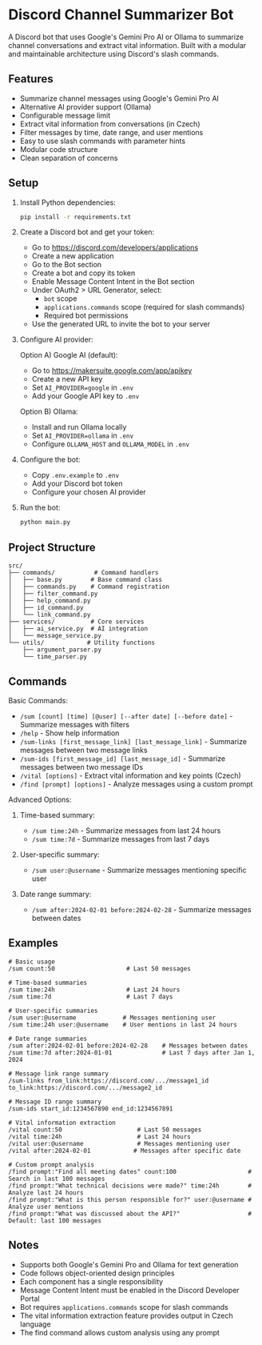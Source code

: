 # Discord Channel Summarizer Bot

A Discord bot that uses Google's Gemini Pro AI or Ollama to summarize channel conversations and extract vital information. Built with a modular and maintainable architecture using Discord's slash commands.

## Features

- Summarize channel messages using Google's Gemini Pro AI
- Alternative AI provider support (Ollama)
- Configurable message limit
- Extract vital information from conversations (in Czech)
- Filter messages by time, date range, and user mentions
- Easy to use slash commands with parameter hints
- Modular code structure
- Clean separation of concerns

## Setup

1. Install Python dependencies:
   ```bash
   pip install -r requirements.txt
   ```

2. Create a Discord bot and get your token:
   - Go to https://discord.com/developers/applications
   - Create a new application
   - Go to the Bot section
   - Create a bot and copy its token
   - Enable Message Content Intent in the Bot section
   - Under OAuth2 > URL Generator, select:
     - `bot` scope
     - `applications.commands` scope (required for slash commands)
     - Required bot permissions
   - Use the generated URL to invite the bot to your server

3. Configure AI provider:
   
   Option A) Google AI (default):
   - Go to https://makersuite.google.com/app/apikey
   - Create a new API key
   - Set `AI_PROVIDER=google` in `.env`
   - Add your Google API key to `.env`
   
   Option B) Ollama:
   - Install and run Ollama locally
   - Set `AI_PROVIDER=ollama` in `.env`
   - Configure `OLLAMA_HOST` and `OLLAMA_MODEL` in `.env`

4. Configure the bot:
   - Copy `.env.example` to `.env`
   - Add your Discord bot token
   - Configure your chosen AI provider

5. Run the bot:
   ```bash
   python main.py
   ```

## Project Structure

```
src/
├── commands/           # Command handlers
│   ├── base.py        # Base command class
│   ├── commands.py    # Command registration
│   ├── filter_command.py
│   ├── help_command.py
│   ├── id_command.py
│   └── link_command.py
├── services/          # Core services
│   ├── ai_service.py  # AI integration
│   └── message_service.py
└── utils/            # Utility functions
    ├── argument_parser.py
    └── time_parser.py
```

## Commands

Basic Commands:
- `/sum [count] [time] [@user] [--after date] [--before date]` - Summarize messages with filters
- `/help` - Show help information
- `/sum-links [first_message_link] [last_message_link]` - Summarize messages between two message links
- `/sum-ids [first_message_id] [last_message_id]` - Summarize messages between two message IDs
- `/vital [options]` - Extract vital information and key points (Czech)
- `/find [prompt] [options]` - Analyze messages using a custom prompt

Advanced Options:
1. Time-based summary:
   - `/sum time:24h` - Summarize messages from last 24 hours
   - `/sum time:7d` - Summarize messages from last 7 days

2. User-specific summary:
   - `/sum user:@username` - Summarize messages mentioning specific user

3. Date range summary:
   - `/sum after:2024-02-01 before:2024-02-28` - Summarize messages between dates

## Examples

```
# Basic usage
/sum count:50                    # Last 50 messages

# Time-based summaries
/sum time:24h                    # Last 24 hours
/sum time:7d                     # Last 7 days

# User-specific summaries
/sum user:@username             # Messages mentioning user
/sum time:24h user:@username    # User mentions in last 24 hours

# Date range summaries
/sum after:2024-02-01 before:2024-02-28    # Messages between dates
/sum time:7d after:2024-01-01              # Last 7 days after Jan 1, 2024

# Message link range summary
/sum-links from_link:https://discord.com/.../message1_id to_link:https://discord.com/.../message2_id

# Message ID range summary
/sum-ids start_id:1234567890 end_id:1234567891

# Vital information extraction
/vital count:50                     # Last 50 messages
/vital time:24h                     # Last 24 hours
/vital user:@username               # Messages mentioning user
/vital after:2024-02-01            # Messages after specific date

# Custom prompt analysis
/find prompt:"Find all meeting dates" count:100                    # Search in last 100 messages
/find prompt:"What technical decisions were made?" time:24h        # Analyze last 24 hours
/find prompt:"What is this person responsible for?" user:@username # Analyze user mentions
/find prompt:"What was discussed about the API?"                   # Default: last 100 messages
```

## Notes

- Supports both Google's Gemini Pro and Ollama for text generation
- Code follows object-oriented design principles
- Each component has a single responsibility
- Message Content Intent must be enabled in the Discord Developer Portal
- Bot requires `applications.commands` scope for slash commands
- The vital information extraction feature provides output in Czech language
- The find command allows custom analysis using any prompt